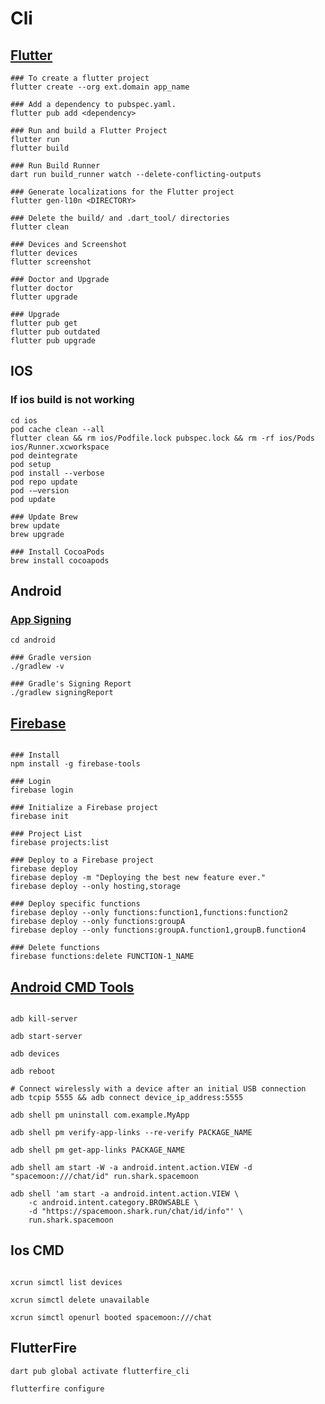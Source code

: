 # Cli

## [Flutter](https://docs.flutter.dev/reference/flutter-cli)

```code
### To create a flutter project
flutter create --org ext.domain app_name

### Add a dependency to pubspec.yaml.
flutter pub add <dependency>

### Run and build a Flutter Project
flutter run
flutter build

### Run Build Runner
dart run build_runner watch --delete-conflicting-outputs

### Generate localizations for the Flutter project
flutter gen-l10n <DIRECTORY>

### Delete the build/ and .dart_tool/ directories
flutter clean

### Devices and Screenshot
flutter devices
flutter screenshot

### Doctor and Upgrade
flutter doctor
flutter upgrade

### Upgrade
flutter pub get
flutter pub outdated
flutter pub upgrade
```

## IOS

### If ios build is not working

```code
cd ios
pod cache clean --all
flutter clean && rm ios/Podfile.lock pubspec.lock && rm -rf ios/Pods ios/Runner.xcworkspace
pod deintegrate
pod setup
pod install --verbose
pod repo update
pod -–version
pod update

### Update Brew
brew update
brew upgrade

### Install CocoaPods
brew install cocoapods
```

## Android

### [App Signing](https://developers.google.com/android/guides/client-auth)

```code
cd android

### Gradle version
./gradlew -v

### Gradle's Signing Report
./gradlew signingReport

```

## [Firebase](https://firebase.google.com/docs/cli)

```code

### Install
npm install -g firebase-tools

### Login
firebase login

### Initialize a Firebase project
firebase init

### Project List
firebase projects:list

### Deploy to a Firebase project
firebase deploy
firebase deploy -m "Deploying the best new feature ever."
firebase deploy --only hosting,storage

### Deploy specific functions
firebase deploy --only functions:function1,functions:function2
firebase deploy --only functions:groupA
firebase deploy --only functions:groupA.function1,groupB.function4

### Delete functions
firebase functions:delete FUNCTION-1_NAME
```

## [Android CMD Tools](https://developer.android.com/tools/adb)

```code

adb kill-server

adb start-server

adb devices

adb reboot

# Connect wirelessly with a device after an initial USB connection
adb tcpip 5555 && adb connect device_ip_address:5555

adb shell pm uninstall com.example.MyApp

adb shell pm verify-app-links --re-verify PACKAGE_NAME

adb shell pm get-app-links PACKAGE_NAME

adb shell am start -W -a android.intent.action.VIEW -d "spacemoon:///chat/id" run.shark.spacemoon

adb shell 'am start -a android.intent.action.VIEW \
    -c android.intent.category.BROWSABLE \
    -d "https://spacemoon.shark.run/chat/id/info"' \
    run.shark.spacemoon

```

## Ios CMD

```code

xcrun simctl list devices

xcrun simctl delete unavailable

xcrun simctl openurl booted spacemoon:///chat

```

## FlutterFire

```code
dart pub global activate flutterfire_cli

flutterfire configure
```
